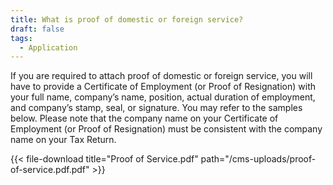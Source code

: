 ```yaml
---
title: What is proof of domestic or foreign service?
draft: false
tags:
  - Application
---
```

If you are required to attach proof of domestic or foreign service, you will have to provide a Certificate of Employment (or Proof of Resignation) with your full name, company’s name, position, actual duration of employment, and company’s stamp, seal, or signature. You may refer to the samples below.
Please note that the company name on your Certificate of Employment (or Proof of Resignation) must be consistent with the company name on your Tax Return.

{{< file-download title="Proof of Service.pdf" path="/cms-uploads/proof-of-service.pdf.pdf" >}}